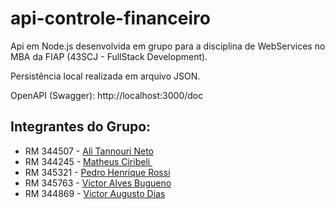 # api-controle-financeiro

Api em Node.js desenvolvida em grupo para a disciplina de WebServices no MBA da FIAP (43SCJ - FullStack Development).

Persistência local realizada em arquivo JSON.

OpenAPI (Swagger): http://localhost:3000/doc

## Integrantes do Grupo:

- RM 344507 - <a target="_blank" rel="noopener" href="https://www.linkedin.com/in/ali-tannouri-neto-12aaa6110/">Ali Tannouri Neto</a>
- RM 344245 - <a target="_blank" rel="noopener" href="https://www.linkedin.com/in/matheus-ciribeli/">Matheus Ciribeli </a>
- RM 345321 - <a target="_blank" rel="noopener" href="https://www.linkedin.com/in/pedrohrossi99/">Pedro Henrique Rossi</a>
- RM 345763 - <a target="_blank" rel="noopener" href="https://www.linkedin.com/in/victor-alves-bugueno-122438144/">Victor Alves Bugueno</a>
- RM 344869 - <a target="_blank" rel="noopener" href="https://www.linkedin.com/in/victor-dias-6b505275/">Victor Augusto Dias</a>
